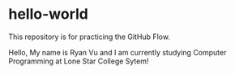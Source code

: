 # hello-world
This repository is for practicing the GitHub Flow.

Hello, My name is Ryan Vu and I am currently studying Computer Programming at Lone Star College Sytem!
